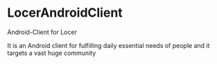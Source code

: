 # LocerAndroidClient

Android-Client for Locer

It is an Android client for fulfilling daily essential needs of people and it targets a vast huge community
